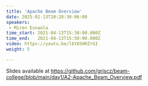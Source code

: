 ```yaml
---
title: 'Apache Beam Overview'
date: 2025-02-13T20:28:30-06:00
speakers:
 - Miren Esnaola
time_start: 2021-04-13T15:30:00.000Z
time_end:   2021-04-13T15:50:00.000Z
video: https://youtu.be/lbY85HRZrGI
weight: 5

---
```


Slides available at https://github.com/griscz/beam-college/blob/main/day1/A2-Apache_Beam_Overview.pdf